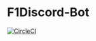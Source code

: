 # F1Discord-Bot
[![CircleCI](https://dl.circleci.com/status-badge/img/gh/Loafabreadly/F1Discord-Bot/tree/master.svg?style=svg)](https://dl.circleci.com/status-badge/redirect/gh/Loafabreadly/F1Discord-Bot/tree/master)